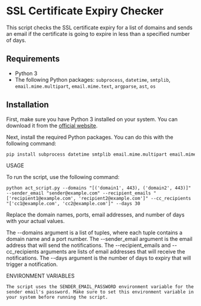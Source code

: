 # SSL Certificate Expiry Checker

This script checks the SSL certificate expiry for a list of domains and sends an email if the certificate is going to expire in less than a specified number of days.

## Requirements

- Python 3
- The following Python packages: `subprocess`, `datetime`, `smtplib`, `email.mime.multipart`, `email.mime.text`, `argparse`, `ast`, `os`

## Installation

First, make sure you have Python 3 installed on your system. You can download it from the [official website](https://www.python.org/downloads/).

Next, install the required Python packages. You can do this with the following command:

```bash
pip install subprocess datetime smtplib email.mime.multipart email.mime.text argparse ast os
```

USAGE

To run the script, use the following command:
```
python act_script.py --domains "[('domain1', 443), ('domain2', 443)]" --sender_email "sender@example.com" --recipient_emails "['recipient1@example.com', 'recipient2@example.com']" --cc_recipients "['cc1@example.com', 'cc2@example.com']" --days 30
```
Replace the domain names, ports, email addresses, and number of days with your actual values.

The --domains argument is a list of tuples, where each tuple contains a domain name and a port number. The --sender_email argument is the email address that will send the notifications. The --recipient_emails and --cc_recipients arguments are lists of email addresses that will receive the notifications. The --days argument is the number of days to expiry that will trigger a notification.

ENVIRONMENT VARIABLES
```
The script uses the SENDER_EMAIL_PASSWORD environment variable for the sender email's password. Make sure to set this environment variable in your system before running the script.

```
